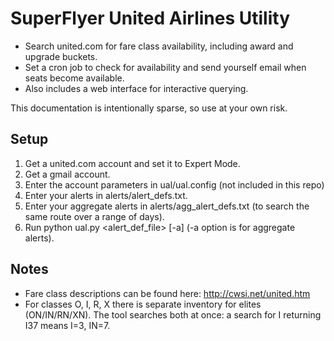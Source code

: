 SuperFlyer United Airlines Utility
================================

- Search united.com for fare class availability, including award and upgrade buckets.
- Set a cron job to check for availability and send yourself email when seats become available.
- Also includes a web interface for interactive querying.

This documentation is intentionally sparse, so use at your own risk.

Setup
----------------------
1. Get a united.com account and set it to Expert Mode.
2. Get a gmail account.
3. Enter the account parameters in ual/ual.config (not included in this repo)
4. Enter your alerts in alerts/alert_defs.txt.
5. Enter your aggregate alerts in alerts/agg_alert_defs.txt (to search the same route over a range of days).
6. Run
    python ual.py <alert_def_file> [-a]
   (-a option is for aggregate alerts).

Notes
----------------------
- Fare class descriptions can be found here: http://cwsi.net/united.htm
- For classes O, I, R, X there is separate inventory for elites (ON/IN/RN/XN).  The tool searches both at once: a search for I returning I37 means I=3, IN=7.
